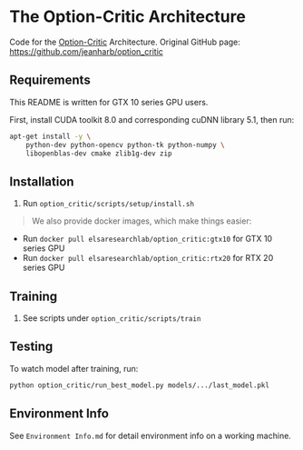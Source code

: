 # The Option-Critic Architecture

Code for the [Option-Critic](https://arxiv.org/pdf/1609.05140v2.pdf) Architecture.
Original GitHub page: https://github.com/jeanharb/option_critic

## Requirements

This README is written for GTX 10 series GPU users.

First, install CUDA toolkit 8.0 and corresponding cuDNN library 5.1, then run:

``` bash
apt-get install -y \
    python-dev python-opencv python-tk python-numpy \
    libopenblas-dev cmake zlib1g-dev zip
```

## Installation

1. Run `option_critic/scripts/setup/install.sh`

> We also provide docker images, which make things easier:
- Run `docker pull elsaresearchlab/option_critic:gtx10` for GTX 10 series GPU
- Run `docker pull elsaresearchlab/option_critic:rtx20` for RTX 20 series GPU

## Training

1. See scripts under `option_critic/scripts/train`

## Testing

To watch model after training, run:

```bash
python option_critic/run_best_model.py models/.../last_model.pkl
```

## Environment Info

See `Environment Info.md` for detail environment info on a working machine.

